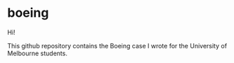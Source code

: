# boeing

Hi!

This github repository contains the Boeing case I wrote for the University of Melbourne students.
